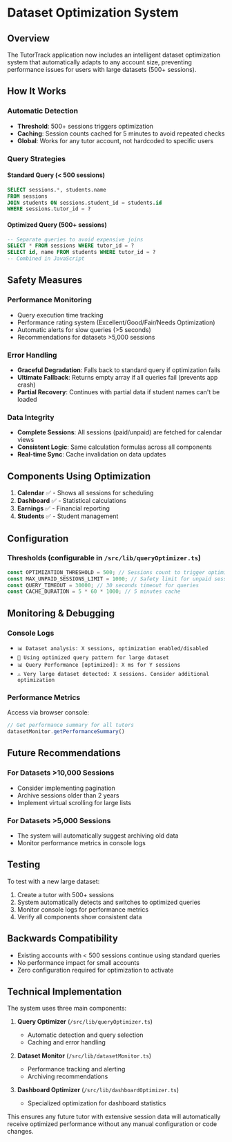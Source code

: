 # Dataset Optimization System

## Overview

The TutorTrack application now includes an intelligent dataset optimization system that automatically adapts to any account size, preventing performance issues for users with large datasets (500+ sessions).

## How It Works

### Automatic Detection
- **Threshold**: 500+ sessions triggers optimization
- **Caching**: Session counts cached for 5 minutes to avoid repeated checks
- **Global**: Works for any tutor account, not hardcoded to specific users

### Query Strategies

#### Standard Query (< 500 sessions)
```sql
SELECT sessions.*, students.name 
FROM sessions 
JOIN students ON sessions.student_id = students.id 
WHERE sessions.tutor_id = ?
```

#### Optimized Query (500+ sessions)
```sql
-- Separate queries to avoid expensive joins
SELECT * FROM sessions WHERE tutor_id = ?
SELECT id, name FROM students WHERE tutor_id = ?
-- Combined in JavaScript
```

## Safety Measures

### Performance Monitoring
- Query execution time tracking
- Performance rating system (Excellent/Good/Fair/Needs Optimization)
- Automatic alerts for slow queries (>5 seconds)
- Recommendations for datasets >5,000 sessions

### Error Handling
- **Graceful Degradation**: Falls back to standard query if optimization fails
- **Ultimate Fallback**: Returns empty array if all queries fail (prevents app crash)
- **Partial Recovery**: Continues with partial data if student names can't be loaded

### Data Integrity
- **Complete Sessions**: All sessions (paid/unpaid) are fetched for calendar views
- **Consistent Logic**: Same calculation formulas across all components
- **Real-time Sync**: Cache invalidation on data updates

## Components Using Optimization

1. **Calendar** ✅ - Shows all sessions for scheduling
2. **Dashboard** ✅ - Statistical calculations
3. **Earnings** ✅ - Financial reporting
4. **Students** ✅ - Student management

## Configuration

### Thresholds (configurable in `/src/lib/queryOptimizer.ts`)
```javascript
const OPTIMIZATION_THRESHOLD = 500; // Sessions count to trigger optimization
const MAX_UNPAID_SESSIONS_LIMIT = 1000; // Safety limit for unpaid sessions
const QUERY_TIMEOUT = 30000; // 30 seconds timeout for queries
const CACHE_DURATION = 5 * 60 * 1000; // 5 minutes cache
```

## Monitoring & Debugging

### Console Logs
- `📊 Dataset analysis: X sessions, optimization enabled/disabled`
- `🔧 Using optimized query pattern for large dataset`
- `📊 Query Performance [optimized]: X ms for Y sessions`
- `⚠️ Very large dataset detected: X sessions. Consider additional optimization`

### Performance Metrics
Access via browser console:
```javascript
// Get performance summary for all tutors
datasetMonitor.getPerformanceSummary()
```

## Future Recommendations

### For Datasets >10,000 Sessions
- Consider implementing pagination
- Archive sessions older than 2 years
- Implement virtual scrolling for large lists

### For Datasets >5,000 Sessions
- The system will automatically suggest archiving old data
- Monitor performance metrics in console logs

## Testing

To test with a new large dataset:
1. Create a tutor with 500+ sessions
2. System automatically detects and switches to optimized queries
3. Monitor console logs for performance metrics
4. Verify all components show consistent data

## Backwards Compatibility

- Existing accounts with < 500 sessions continue using standard queries
- No performance impact for small accounts
- Zero configuration required for optimization to activate

## Technical Implementation

The system uses three main components:

1. **Query Optimizer** (`/src/lib/queryOptimizer.ts`)
   - Automatic detection and query selection
   - Caching and error handling

2. **Dataset Monitor** (`/src/lib/datasetMonitor.ts`)
   - Performance tracking and alerting
   - Archiving recommendations

3. **Dashboard Optimizer** (`/src/lib/dashboardOptimizer.ts`)
   - Specialized optimization for dashboard statistics

This ensures any future tutor with extensive session data will automatically receive optimized performance without any manual configuration or code changes.